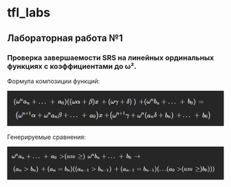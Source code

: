 # tfl_labs

## Лабораторная работа №1

### Проверка завершаемости SRS на линейных ординальных функциях с коэффициентами до ω².

Формула композиции функций:

![Alt text](image.png)

Генерируемые сравнения:

![Alt text](image-1.png)
